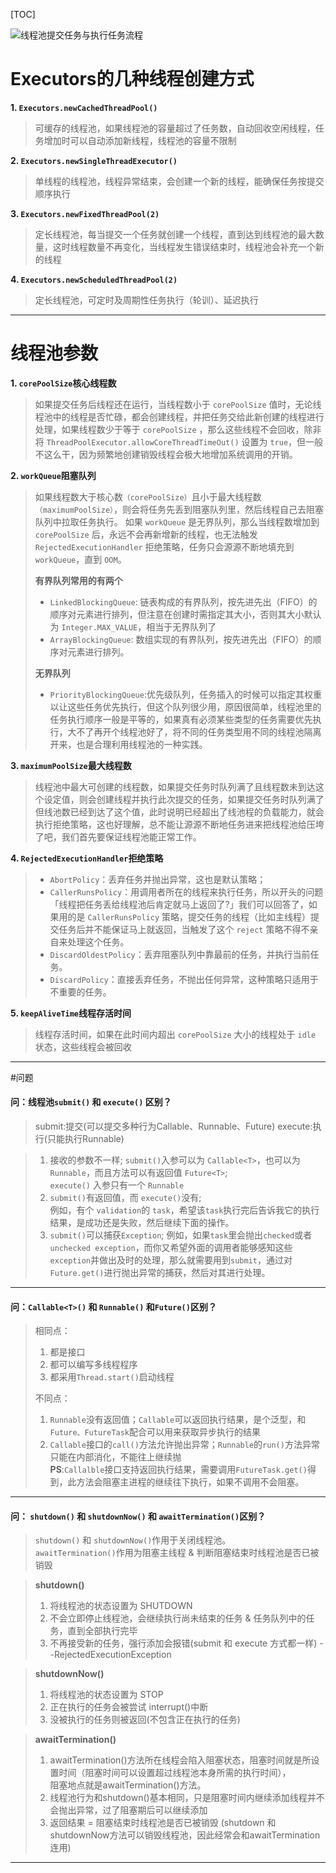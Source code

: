 [TOC]  

![线程池提交任务与执行任务流程](https://mmbiz.qpic.cn/mmbiz_png/OyweysCSeLVMG2Z2WVksz8x3cqKQO6mnxRHH17cuyJ083gseYlic8snYyIQG523xgWN9x6Ll3Dz5HI8l0OE6FAA/640?wx_fmt=png&tp=webp&wxfrom=5&wx_lazy=1&wx_co=1)
# Executors的几种线程创建方式
**1. `Executors.newCachedThreadPool()`**
>可缓存的线程池，如果线程池的容量超过了任务数，自动回收空闲线程，任务增加时可以自动添加新线程，线程池的容量不限制

**2. `Executors.newSingleThreadExecutor()`**
>单线程的线程池，线程异常结束，会创建一个新的线程，能确保任务按提交顺序执行

**3. `Executors.newFixedThreadPool(2)`**
>定长线程池，每当提交一个任务就创建一个线程，直到达到线程池的最大数量，这时线程数量不再变化，当线程发生错误结束时，线程池会补充一个新的线程  

**4. `Executors.newScheduledThreadPool(2)`**
>定长线程池，可定时及周期性任务执行（轮训）、延迟执行

---

# 线程池参数
**1. `corePoolSize`核心线程数**
>如果提交任务后线程还在运行，当线程数小于 `corePoolSize` 值时，无论线程池中的线程是否忙碌，都会创建线程，并把任务交给此新创建的线程进行处理，如果线程数少于等于 `corePoolSize` ，那么这些线程不会回收，除非将 `ThreadPoolExecutor.allowCoreThreadTimeOut()` 设置为 `true`，但一般不这么干，因为频繁地创建销毁线程会极大地增加系统调用的开销。

**2. `workQueue`阻塞队列**
> 如果线程数大于核心数`（corePoolSize）`且小于最大线程数`（maximumPoolSize）`，则会将任务先丢到阻塞队列里，然后线程自己去阻塞队列中拉取任务执行。
> 如果 `workQueue` 是无界队列，那么当线程数增加到 `corePoolSize` 后，永远不会再新增新的线程，也无法触发 `RejectedExecutionHandler` 拒绝策略，任务只会源源不断地填充到 `workQueue`，直到 `OOM`。
> 
> **有界队列常用的有两个**
> *  `LinkedBlockingQueue`: 链表构成的有界队列，按先进先出（FIFO）的顺序对元素进行排列，但注意在创建时需指定其大小，否则其大小默认为 `Integer.MAX_VALUE`，相当于无界队列了
> *  `ArrayBlockingQueue`: 数组实现的有界队列，按先进先出（FIFO）的顺序对元素进行排列。  
> 
>**无界队列**
> * `PriorityBlockingQueue`:优先级队列，任务插入的时候可以指定其权重以让这些任务优先执行，但这个队列很少用，原因很简单，线程池里的任务执行顺序一般是平等的，如果真有必须某些类型的任务需要优先执行，大不了再开个线程池好了，将不同的任务类型用不同的线程池隔离开来，也是合理利用线程池的一种实践。

**3. `maximumPoolSize`最大线程数**
>线程池中最大可创建的线程数，如果提交任务时队列满了且线程数未到达这个设定值，则会创建线程并执行此次提交的任务，如果提交任务时队列满了但线池数已经到达了这个值，此时说明已经超出了线池程的负载能力，就会执行拒绝策略，这也好理解，总不能让源源不断地任务进来把线程池给压垮了吧，我们首先要保证线程池能正常工作。

**4. `RejectedExecutionHandler`拒绝策略**
>* `AbortPolicy`：丢弃任务并抛出异常，这也是默认策略；
>* `CallerRunsPolicy`：用调用者所在的线程来执行任务，所以开头的问题「线程把任务丢给线程池后肯定就马上返回了?」我们可以回答了，如果用的是 `CallerRunsPolicy` 策略，提交任务的线程（比如主线程）提交任务后并不能保证马上就返回，当触发了这个 `reject` 策略不得不亲自来处理这个任务。
>* `DiscardOldestPolicy`：丢弃阻塞队列中靠最前的任务，并执行当前任务。
>* `DiscardPolicy`：直接丢弃任务，不抛出任何异常，这种策略只适用于不重要的任务。

**5. `keepAliveTime`线程存活时间**
>线程存活时间，如果在此时间内超出 `corePoolSize` 大小的线程处于 `idle` 状态，这些线程会被回收

---

#问题
#### 问：线程池```submit()``` 和 ```execute()``` 区别？
> submit:提交(可以提交多种行为Callable、Runnable、Future)
> execute:执行(只能执行Runnable)

>1. 接收的参数不一样;
    `submit()`入参可以为 `Callable<T>`，也可以为 `Runnable`，而且方法可以有返回值 `Future<T>`;  
    `execute()` 入参只有一个 `Runnable`
>2. `submit()`有返回值，而 `execute()`没有;  
    例如，有个 `validation`的 `task`，希望该`task`执行完后告诉我它的执行结果，是成功还是失败，然后继续下面的操作。
>3. `submit()`可以捕获`Exception`;
    例如，如果`task`里会抛出`checked`或者`unchecked exception`，而你又希望外面的调用者能够感知这些`exception`并做出及时的处理，那么就需要用到`submit`，通过对`Future.get()`进行抛出异常的捕获，然后对其进行处理。  

---
#### 问：`Callable<T>()` 和 `Runnable()` 和`Future()`区别？
> 相同点：
> 1. 都是接口
> 2. 都可以编写多线程程序
> 3. 都采用`Thread.start()`启动线程
> 
> 不同点：
> 1. `Runnable`没有返回值；`Callable`可以返回执行结果，是个泛型，和`Future、FutureTask`配合可以用来获取异步执行的结果
> 2. `Callable`接口的`call()`方法允许抛出异常；`Runnable`的`run()`方法异常只能在内部消化，不能往上继续抛  
> **PS**:`Callalble`接口支持返回执行结果，需要调用`FutureTask.get()`得到，此方法会阻塞主进程的继续往下执行，如果不调用不会阻塞。

---

#### 问： `shutdown()` 和 `shutdownNow()` 和 `awaitTermination()`区别？
>`shutdown()` 和 `shutdownNow()`作用于关闭线程池。  
>`awaitTermination()`作用为阻塞主线程 & 判断阻塞结束时线程池是否已被销毁

> **shutdown()**
>1. 将线程池的状态设置为 SHUTDOWN
>2. 不会立即停止线程池，会继续执行尚未结束的任务 & 任务队列中的任务，直到全部执行完毕  
>3. 不再接受新的任务，强行添加会报错(submit 和 execute 方式都一样) --RejectedExecutionException  

> **shutdownNow()**
>1. 将线程池的状态设置为 STOP
>2. 正在执行的任务会被尝试 interrupt()中断
>3. 没被执行的任务则被返回(不包含正在执行的任务)

> **awaitTermination()**
>1. awaitTermination()方法所在线程会陷入阻塞状态，阻塞时间就是所设置时间（阻塞时间可以设置超过线程池本身所需的执行时间），  
阻塞地点就是awaitTermination()方法。
>2. 线程池行为和shutdown()基本相同，只是阻塞时间内继续添加线程并不会抛出异常，过了阻塞期后可以继续添加
>3. 返回结果 = 阻塞结束时线程池是否已被销毁 (shutdown 和 shutdownNow方法可以销毁线程池，因此经常会和awaitTermination连用)
***